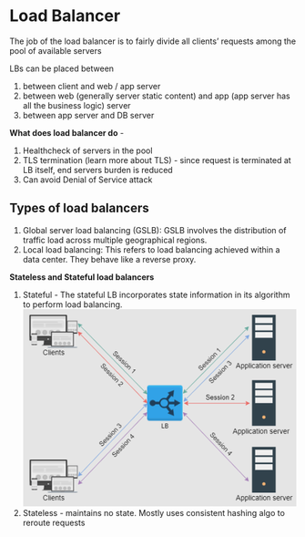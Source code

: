 # Load Balancer

The job of the load balancer is to fairly divide all clients’ requests among the pool of available servers

LBs can be placed between  

1. between client and web / app server
2. between web (generally server static content) and app (app server has all the business logic) server
3. between app server and DB server

**What does load balancer do**  -

1. Healthcheck of servers in the pool
2. TLS termination (learn more about TLS) - since request is terminated at LB itself, end servers burden is reduced
3. Can avoid Denial of Service attack

## Types of load balancers

1. Global server load balancing (GSLB): GSLB involves the distribution of traffic load across multiple geographical regions.
2. Local load balancing: This refers to load balancing achieved within a data center. They behave like a reverse proxy.

**Stateless and Stateful load balancers**  

1. Stateful - The stateful LB incorporates state information in its algorithm to perform load balancing.
![alt text](PNG/lb1.PNG "Title")  
2. Stateless - maintains no state. Mostly uses consistent hashing algo to reroute requests